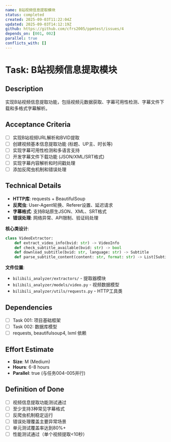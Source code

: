 ```yaml
---
name: B站视频信息提取模块
status: completed
created: 2025-09-03T11:22:04Z
updated: 2025-09-03T14:12:19Z
github: https://github.com/cfrs2005/ppmtest/issues/4
depends_on: [001, 002]
parallel: true
conflicts_with: []
---
```


# Task: B站视频信息提取模块

## Description
实现B站视频信息提取功能，包括视频元数据获取、字幕可用性检测、字幕文件下载和多格式字幕解析。

## Acceptance Criteria
- [ ] 实现B站视频URL解析和BVID提取
- [ ] 创建视频基本信息提取功能 (标题、UP主、时长等)
- [ ] 实现字幕可用性检测和多语言支持
- [ ] 开发字幕文件下载功能 (JSON/XML/SRT格式)
- [ ] 实现字幕内容解析和时间戳处理
- [ ] 添加反爬虫机制和错误处理

## Technical Details
- **HTTP库**: requests + BeautifulSoup
- **反爬虫**: User-Agent轮换、Referer设置、延迟请求
- **字幕格式**: 支持B站原生JSON、XML、SRT格式
- **错误处理**: 网络异常、API限制、验证码处理

**核心类设计**:
```python
class VideoExtractor:
    def extract_video_info(bvid: str) -> VideoInfo
    def check_subtitle_available(bvid: str) -> bool
    def download_subtitle(bvid: str, language: str) -> Subtitle
    def parse_subtitle_content(content: str, format: str) -> List[SubtitleLine]
```

**文件位置**:
- `bilibili_analyzer/extractors/` - 提取器模块
- `bilibili_analyzer/models/video.py` - 视频数据模型
- `bilibili_analyzer/utils/requests.py` - HTTP工具类

## Dependencies
- [ ] Task 001: 项目基础框架
- [ ] Task 002: 数据库模型
- [ ] requests, beautifulsoup4, lxml 依赖

## Effort Estimate
- **Size**: M (Medium)
- **Hours**: 6-8 hours
- **Parallel**: true (与任务004-005并行)

## Definition of Done
- [ ] 视频信息提取功能测试通过
- [ ] 至少支持3种常见字幕格式
- [ ] 反爬虫机制稳定运行
- [ ] 错误处理覆盖主要异常场景
- [ ] 单元测试覆盖率达到80%+
- [ ] 性能测试通过（单个视频提取<10秒）
